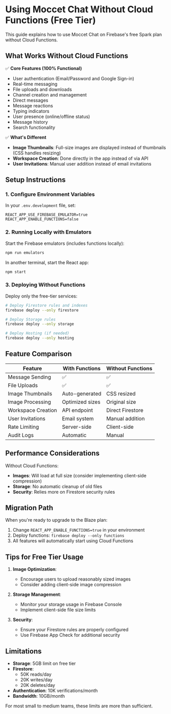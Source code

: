 # Using Moccet Chat Without Cloud Functions (Free Tier)

This guide explains how to use Moccet Chat on Firebase's free Spark plan without Cloud Functions.

## What Works Without Cloud Functions

✅ **Core Features (100% Functional)**
- User authentication (Email/Password and Google Sign-in)
- Real-time messaging
- File uploads and downloads
- Channel creation and management
- Direct messages
- Message reactions
- Typing indicators
- User presence (online/offline status)
- Message history
- Search functionality

✅ **What's Different**
- **Image Thumbnails**: Full-size images are displayed instead of thumbnails (CSS handles resizing)
- **Workspace Creation**: Done directly in the app instead of via API
- **User Invitations**: Manual user addition instead of email invitations

## Setup Instructions

### 1. Configure Environment Variables

In your `.env.development` file, set:
```
REACT_APP_USE_FIREBASE_EMULATOR=true
REACT_APP_ENABLE_FUNCTIONS=false
```

### 2. Running Locally with Emulators

Start the Firebase emulators (includes functions locally):
```bash
npm run emulators
```

In another terminal, start the React app:
```bash
npm start
```

### 3. Deploying Without Functions

Deploy only the free-tier services:
```bash
# Deploy Firestore rules and indexes
firebase deploy --only firestore

# Deploy Storage rules
firebase deploy --only storage

# Deploy Hosting (if needed)
firebase deploy --only hosting
```

## Feature Comparison

| Feature | With Functions | Without Functions |
|---------|----------------|-------------------|
| Message Sending | ✅ | ✅ |
| File Uploads | ✅ | ✅ |
| Image Thumbnails | Auto-generated | CSS resized |
| Image Processing | Optimized sizes | Original size |
| Workspace Creation | API endpoint | Direct Firestore |
| User Invitations | Email system | Manual addition |
| Rate Limiting | Server-side | Client-side |
| Audit Logs | Automatic | Manual |

## Performance Considerations

Without Cloud Functions:
- **Images**: Will load at full size (consider implementing client-side compression)
- **Storage**: No automatic cleanup of old files
- **Security**: Relies more on Firestore security rules

## Migration Path

When you're ready to upgrade to the Blaze plan:
1. Change `REACT_APP_ENABLE_FUNCTIONS=true` in your environment
2. Deploy functions: `firebase deploy --only functions`
3. All features will automatically start using Cloud Functions

## Tips for Free Tier Usage

1. **Image Optimization**: 
   - Encourage users to upload reasonably sized images
   - Consider adding client-side image compression

2. **Storage Management**:
   - Monitor your storage usage in Firebase Console
   - Implement client-side file size limits

3. **Security**:
   - Ensure your Firestore rules are properly configured
   - Use Firebase App Check for additional security

## Limitations

- **Storage**: 5GB limit on free tier
- **Firestore**: 
  - 50K reads/day
  - 20K writes/day
  - 20K deletes/day
- **Authentication**: 10K verifications/month
- **Bandwidth**: 10GB/month

For most small to medium teams, these limits are more than sufficient.